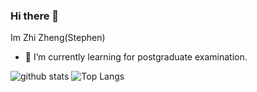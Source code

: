 ### Hi there 👋
Im Zhi Zheng(Stephen)
<!--
**StephenZheng0315/stephenzheng0315** is a ✨ _special_ ✨ repository because its `README.md` (this file) appears on your GitHub profile.

Here are some ideas to get you started:

- 🔭 I’m currently working on ...
- 👯 I’m looking to collaborate on ...
- 🤔 I’m looking for help with ...
- 💬 Ask me about ...
- 📫 How to reach me: ...
- 😄 Pronouns: ...
- ⚡ Fun fact: ...
-->
- 🌱 I’m currently learning for postgraduate examination.


![github stats](https://github-readme-stats.vercel.app/api?username=StephenZheng0315&show_icons=true)
![Top Langs](https://github-readme-stats.vercel.app/api/top-langs/?username=StephenZheng0315&langs_count=3&hide=javascript,go,html,css,tex)
